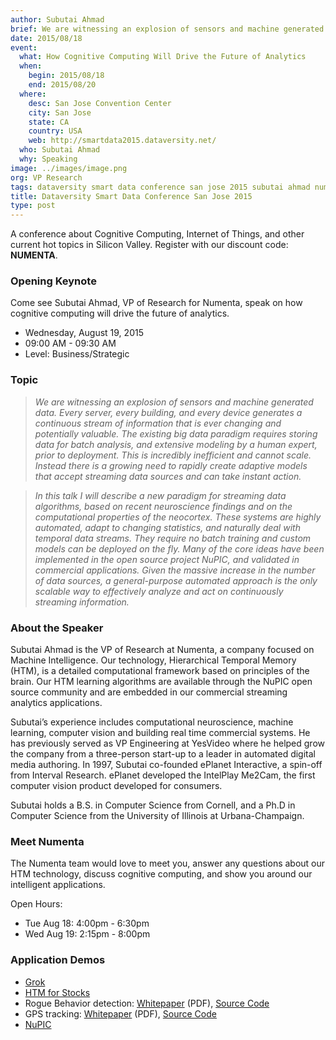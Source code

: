 ```yaml
---
author: Subutai Ahmad
brief: We are witnessing an explosion of sensors and machine generated data. Every server, every building, and every device generates a continuous stream of information that is ever changing and potentially valuable
date: 2015/08/18
event:
  what: How Cognitive Computing Will Drive the Future of Analytics
  when:
    begin: 2015/08/18
    end: 2015/08/20
  where:
    desc: San Jose Convention Center
    city: San Jose
    state: CA
    country: USA
    web: http://smartdata2015.dataversity.net/
  who: Subutai Ahmad
  why: Speaking
image: ../images/image.png
org: VP Research
tags: dataversity smart data conference san jose 2015 subutai ahmad numenta htm hierarchical temporal memory cognitive computing
title: Dataversity Smart Data Conference San Jose 2015
type: post
---
```


A conference about Cognitive Computing, Internet of Things, and other current
hot topics in Silicon Valley. Register with our discount code: **NUMENTA**.

### Opening Keynote

Come see Subutai Ahmad, VP of Research for Numenta, speak on how cognitive
computing will drive the future of analytics.

* Wednesday, August 19, 2015
* 09:00 AM - 09:30 AM
* Level: 	Business/Strategic

### Topic

> *We are witnessing an explosion of sensors and machine generated data. Every
  server, every building, and every device generates a continuous stream of
  information that is ever changing and potentially valuable. The existing big
  data paradigm requires storing data for batch analysis, and extensive modeling
  by a human expert, prior to deployment. This is incredibly inefficient and
  cannot scale. Instead there is a growing need to rapidly create adaptive
  models that accept streaming data sources and can take instant action.*

> *In this talk I will describe a new paradigm for streaming data algorithms,
  based on recent neuroscience findings and on the computational properties of
  the neocortex. These systems are highly automated, adapt to changing
  statistics, and naturally deal with temporal data streams. They require no
  batch training and custom models can be deployed on the fly. Many of the core
  ideas have been implemented in the open source project NuPIC, and validated in
  commercial applications. Given the massive increase in the number of data
  sources, a general-purpose automated approach is the only scalable way to
  effectively analyze and act on continuously streaming information.*

### About the Speaker

Subutai Ahmad is the VP of Research at Numenta, a company focused on Machine
Intelligence. Our technology, Hierarchical Temporal Memory (HTM), is a detailed
computational framework based on principles of the brain. Our HTM learning
algorithms are available through the NuPIC open source community and are
embedded in our commercial streaming analytics applications.

Subutai’s experience includes computational neuroscience, machine learning,
computer vision and building real time commercial systems. He has previously
served as VP Engineering at YesVideo where he helped grow the company from a
three-person start-up to a leader in automated digital media authoring. In 1997,
Subutai co-founded ePlanet Interactive, a spin-off from Interval Research.
ePlanet developed the IntelPlay Me2Cam, the first computer vision product
developed for consumers.

Subutai holds a B.S. in Computer Science from Cornell, and a Ph.D in Computer
Science from the University of Illinois at Urbana-Champaign.

### Meet Numenta

The Numenta team would love to meet you, answer any questions about our HTM
technology, discuss cognitive computing, and show you around our intelligent
applications.

Open Hours:
* Tue Aug 18: 4:00pm - 6:30pm
* Wed Aug 19: 2:15pm - 8:00pm

### Application Demos

* [Grok](http://grokstream.com)
* [HTM for Stocks](/applications/)
* Rogue Behavior detection:
  [Whitepaper](/assets/pdf/whitepapers/Rogue%20Behavior%20Detection%20White%20Paper.pdf) (PDF),
  [Source Code](https://github.com/numenta/nupic.rogue)
* GPS tracking:
  [Whitepaper](/assets/pdf/whitepapers/Geospatial%20Tracking%20White%20Paper.pdf) (PDF),
  [Source Code](https://github.com/numenta/nupic.geospatial)
* [NuPIC](http://numenta.org)
